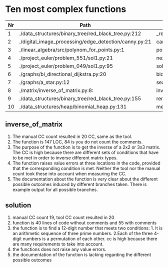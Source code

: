 # Ten most complex functions

| Nr | Path | Function | CC |
| -- | ---- | -------- | -- |
| 1 | ./data_structures/binary_tree/red_black_tree.py:212 |  _remove_repair | 31 |
| 2 | ./digital_image_processing/edge_detection/canny.py:21 | canny | 26 |
| 3 | ./linear_algebra/src/polynom_for_points.py:1 | points_to_polynomial | 21 |
| 4 | ./project_euler/problem_551/sol1.py:21 | next_term | 20 |
| 5 | ./project_euler/problem_049/sol1.py:95 | solution | 20 |
| 6 | ./graphs/bi_directional_dijkstra.py:20 | bidirectional_dij | 20 |
| 7 | ./graphs/a_star.py:12 | search | 20 |
| 8 | ./matrix/inverse_of_matrix.py:8: |  inverse_of_matrix | 20 |
| 9 | ./data_structures/binary_tree/red_black_tree.py:155 | remove | 19 |
| 10 | ./data_structures/heap/binomial_heap.py:131 | merge_heaps | 19 |

## inverse_of_matrix
1. The manual CC count resulted in 20 CC, same as the tool.
2. The function is 147 LOC, 84 is you do not count the comments.
3. The purpose of the function is to get the inverse of a 2x2 or 3x3 matrix. The CC is high because there are different sets of conditions that have to be met in order to inverse different matrix types.
4. The function raises value errors at three locations in the code, provided that the corresponding condition is met. Neither the tool nor the manual count took these into account when measuring the CC.
5. The documentation about the function is very clear about the different possible outcomes induced by different branches taken. There is example output for all possible branches.


## solution
1. manual CC count 19, tool CC count resulted in 20
2. function is 40 lines of code without comments and 55 with comments 
3. the function is to find a 12-digit number that meets two conditions: 1. It is an arithmetic sequence of three prime numbers. 2.Each of the three 4-digit numbers is a permutation of each other. cc is high because there are many requirements to take into account.
4. the functions does not raise any value errors.
5. the documentation of the function is lacking regarding the different possible outcomes

